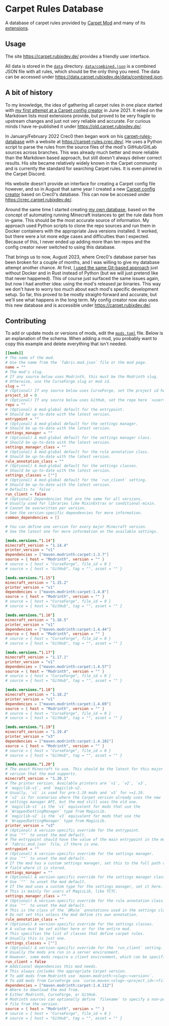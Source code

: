 # Carpet Rules Database

A database of carpet rules provided by
[Carpet Mod](https://github.com/gnembon/fabric-carpet) and many of its
[extensions](https://github.com/gnembon/fabric-carpet/wiki/List-of-Carpet-extensions).

## Usage

The site <https://carpet.rubixdev.de/> provides a friendly user interface.

All data is stored in the [`data`](data) directory.
[`data/combined.json`](data/combined.json) is a combined JSON file with all
rules, which should be the only thing you need. The data can be accessed under
<https://data.carpet.rubixdev.de/data/combined.json>.

## A bit of history

To my knowledge, the idea of gathering all carpet rules in one place started
with
[my first attempt at a Carpet config creator](https://github.com/RubixDev/CarpetConfigCreator)
in June 2021. It relied on the Markdown lists most extensions provide, but
proved to be very fragile to upstream changes and just not very reliable and
accurate. For curious minds I have re-published it under
<https://old.carpet.rubixdev.de/>.

In January/February 2022 Crec0 then began work on his
[carpet-rules-database](https://github.com/Crec0/carpet-rules-database) with a
website at <https://carpet-rules.crec.dev/>. He uses a Python script to parse
the rules from the source files of the mod's GitHub/GitLab sources across
branches. This was already much better and more reliable than the Markdown based
approach, but still doesn't always deliver correct results. His site became
relatively widely known in the Carpet community and is currently the standard
for searching Carpet rules. It is even pinned in the Carpet Discord.

His website doesn't provide an interface for creating a Carpet config file
however, and so in August that same year I created a new
[Carpet config creator](https://github.com/RubixDev/carpet-config-creator) based
on Crec0's database. This can now be accessed under
<https://crec.carpet.rubixdev.de/>.

Around the same time I started creating
[my own database](https://github.com/RubixDev/carpet-database/tree/old), based
on the concept of automating running Minecraft instances to get the rule data
from in-game. This should be the most accurate source of information. My
approach used Python scripts to clone the repo sources and run them in Docker
containers with the appropriate Java versions installed. It worked, but there
were a lot more edge cases and difficulties than I expected. Because of this, I
never ended up adding more than ten repos and the config creator never switched
to using this database.

That brings us to now, August 2023, where Crec0's database parser has been
broken for a couple of months, and I was willing to give my database attempt
another chance. At first,
[I used the same Git-based approach](https://github.com/RubixDev/carpet-database/commit/aa35a5a5e8e6894ab27cfa2a8e67544e89c65204)
just without Docker and in Rust instead of Python (but we will just pretend like
that never happened). This of course just surfaced the same issues again, but
now I had another idea: using the mod's released jar binaries. This way we don't
have to worry too much about each mod's specific development setup. So far, this
proved to be mostly straight-forward and accurate, but we'll see what happens in
the long term. My config creator now also uses this new database and is
accessible under <https://carpet.rubixdev.de/>.

## Contributing

To add or update mods or versions of mods, edit the [`mods.toml`](mods.toml)
file. Below is an explanation of the schema. When adding a mod, you probably
want to copy this example and delete everything that isn't needed.

```toml
[[mods]]
# The name of the mod.
# Use the name from the `fabric.mod.json` file or the mod page.
name = ""
# The mod's slug.
# If any source below uses Modrinth, this must be the Modrinth slug.
# Otherwise, use the CurseForge slug or mod id.
slug = ""
# (Optional) If any source below uses CurseForge, set the project id here.
project_id = 0
# (Optional) If any source below uses GitHub, set the repo here `<user>/<repo>`.
repo = ""
# (Optional) A mod-global default for the entrypoint.
# Should be up-to-date with the latest version.
entrypoint = ""
# (Optional) A mod-global default for the settings manager.
# Should be up-to-date with the latest version.
settings_manager = ""
# (Optional) A mod-global default for the settings manager class.
# Should be up-to-date with the latest version.
settings_manager_class = ""
# (Optional) A mod-global default for the rule annotation class.
# Should be up-to-date with the latest version.
rule_annotation_class = ""
# (Optional) A mod-global default for the settings classes.
# Should be up-to-date with the latest version.
settings_classes = [""]
# (Optional) A mod-global default for the `run_client` setting.
# Should be up-to-date with the latest version.
# Defaults to `false`.
run_client = false
# (Optional) Dependencies that are the same for all versions.
# Usually used for libraries like MixinExtras or conditional-mixin.
# Cannot be overwritten per version.
# See the version-specific dependencies for more information.
common_dependencies = []

# You can define one version for every major Minecraft version.
# See the latest one for more information on the available settings.

[mods.versions."1.14"]
minecraft_version = "1.14.4"
printer_version = "v1"
dependencies = ["maven.modrinth:carpet:1.3.7"]
source = { host = "Modrinth", version = "" }
# source = { host = "CurseForge", file_id = 0 }
# source = { host = "GitHub", tag = "", asset = "" }

[mods.versions."1.15"]
minecraft_version = "1.15.2"
printer_version = "v1"
dependencies = ["maven.modrinth:carpet:1.4.8"]
source = { host = "Modrinth", version = "" }
# source = { host = "CurseForge", file_id = 0 }
# source = { host = "GitHub", tag = "", asset = "" }

[mods.versions."1.16"]
minecraft_version = "1.16.5"
printer_version = "v1"
dependencies = ["maven.modrinth:carpet:1.4.44"]
source = { host = "Modrinth", version = "" }
# source = { host = "CurseForge", file_id = 0 }
# source = { host = "GitHub", tag = "", asset = "" }

[mods.versions."1.17"]
minecraft_version = "1.17.1"
printer_version = "v1"
dependencies = ["maven.modrinth:carpet:1.4.57"]
source = { host = "Modrinth", version = "" }
# source = { host = "CurseForge", file_id = 0 }
# source = { host = "GitHub", tag = "", asset = "" }

[mods.versions."1.18"]
minecraft_version = "1.18.2"
printer_version = "v1"
dependencies = ["maven.modrinth:carpet:1.4.69"]
source = { host = "Modrinth", version = "" }
# source = { host = "CurseForge", file_id = 0 }
# source = { host = "GitHub", tag = "", asset = "" }

[mods.versions."1.19"]
minecraft_version = "1.19.4"
printer_version = "v3"
dependencies = ["maven.modrinth:carpet:1.4.101"]
source = { host = "Modrinth", version = "" }
# source = { host = "CurseForge", file_id = 0 }
# source = { host = "GitHub", tag = "", asset = "" }

[mods.versions."1.20"]
# The exact Minecraft to use. This should be the latest for this major MC
# version that the mod supports.
minecraft_version = "1.20.1"
# The printer version. Available printers are `v1`, `v2`, `v3`,
# `magiclib-v1`, and `magiclib-v2.
# Usually, `v1` is used for pre-1.19 mods and `v3` for >=1.19.
# `v2` is for scenarios where the Carpet version already uses the new
# settings manager API, but the mod still uses the old one.
# `magiclib-v1` is the `v1` equivalent for mods that use the
# `WrappedSettingManager` type from MagicLib.
# `magiclib-v2` is the `v3` equivalent for mods that use the
# `WrappedSettingManager` type from MagicLib.
printer_version = "v3"
# (Optional) A version-specific override for the entrypoint.
# Use `""` to unset the mod default.
# The entrypoint should have the value of the main entrypoint in the mod's
# `fabric.mod.json` file, if there is one.
entrypoint = ""
# (Optional) A version-specific override for the settings manager.
# Use `""` to unset the mod default.
# If the mod has a custom settings manager, set this to the full path of the
# field where it is stored.
settings_manager = ""
# (Optional) A version-specific override for the settings manager class.
# Use `""` to unset the mod default.
# If the mod uses a custom type for the settings manager, set it here.
# This is mainly for users of MagicLib, like TCTC.
settings_manager_class = ""
# (Optional) A version-specific override for the rule annotation class.
# Use `""` to unset the mod default.
# This is the class of the `@Rule` annotations used in the settings classes.
# Do not set this unless the mod define its own annotation.
rule_annotation_class = ""
# (Optional) A version-specific override for the settings classes.
# A value must be set either here or for the entire mod.
# This specifies the list of classes that define carpet rules.
# Usually this is just one.
settings_classes = [""]
# (Optional) A version-specific override for the `run_client` setting.
# Usually the mods are run in a server environment.
# However, some mods require a client environment, which can be specified here.
run_client = false
# Additional dependencies this mod needs.
# This always includes the appropriate Carpet version.
# To add mods from Modrinth use `maven.modrinth:<slug>:<version>`.
# To add mods from CurseForge use `curse.maven:<slug>-<project_id>:<file_id>`.
dependencies = ["maven.modrinth:carpet:1.4.112"]
# Where to download the mod from.
# Either Modrinth, CurseForge, or GitHub.
# Modrinth sources can optionally define `filename` to specify a non-primary
# file from the version.
source = { host = "Modrinth", version = "" }
# source = { host = "CurseForge", file_id = 0 }
# source = { host = "GitHub", tag = "", asset = "" }
```
